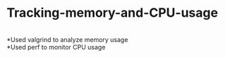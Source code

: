 # Tracking-memory-and-CPU-usage
<br>
*Used valgrind to analyze memory usage
<br>
*Used perf to monitor CPU usage
